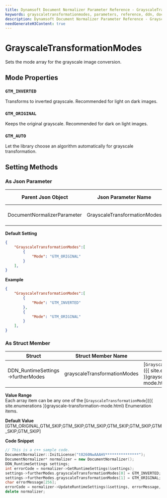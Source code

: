 ```yaml
---
title: Dynamsoft Document Normalizer Parameter Reference - GrayscaleTransformationModes
keywords: grayscaletransformationmodes, parameters, reference, ddn, documentation
description: Dynamsoft Document Normalizer Parameter Reference - GrayscaleTransformationModes
needGenerateH3Content: true
---
```



# GrayscaleTransformationModes
Sets the mode array for the grayscale image conversion.

## Mode Properties

### `GTM_INVERTED`
Transforms to inverted grayscale. Recommended for light on dark images.


### `GTM_ORIGINAL`
Keeps the original grayscale. Recommended for dark on light images.


### `GTM_AUTO`
Let the library choose an algorithm automatically for grayscale transformation.


## Setting Methods
### As Json Parameter

| Parent Json Object | Json Parameter Name | Value Type | 
| ------------------ | ------------------- | ---------- |
| DocumentNormalizerParameter | GrayscaleTransformationModes | *JSON object array* |

**Default Setting**   
```json
{
    "GrayscaleTransformationModes":[
        {
            "Mode": "GTM_ORIGINAL"
        }
    ],
}
```

**Example**  
```json
{
    "GrayscaleTransformationModes":[
        {
            "Mode": "GTM_INVERTED"
        },
        {
            "Mode": "GTM_ORIGINAL"
        }
    ],
}
```

### As Struct Member

| Struct | Struct Member Name | Value Type | 
| ------ | ------------------ | ---------- |
| DDN_RuntimeSettings->furtherModes | grayscaleTransformationModes | [`GrayscaleTransformationMode`]({{ site.enumerations }}grayscale-transformation-mode.html) array |

**Value Range**    
    Each array item can be any one of the [`GrayscaleTransformationMode`]({{ site.enumerations }}grayscale-transformation-mode.html) Enumeration items.

**Default Value**   
    [GTM_ORIGINAL,GTM_SKIP,GTM_SKIP,GTM_SKIP,GTM_SKIP,GTM_SKIP,GTM_SKIP,GTM_SKIP]

**Code Snippet**  
```cpp
// This is a c++ sample code.
DocumentNormalizer::InitLicense("t0260NwAAAHV***************");
DocumentNormalizer* normalizer = new DocumentNormalizer();
DDN_RuntimeSettings settings;
int errorCode = normalizer->GetRuntimeSettings(&settings);
settings->furtherModes.grayscaleTransformationModes[0] = GTM_INVERTED;
settings->furtherModes.grayscaleTransformationModes[1] = GTM_ORIGINAL;
char errorMessage[256];
errorCode = normalizer->UpdateRuntimeSettings(&settings, errorMessage, 256);
delete normalizer;
```


